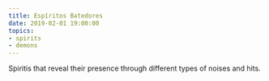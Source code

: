 ```yaml
---
title: Espíritos Batedores
date: 2019-02-01 19:00:00
topics:
- spirits
- demons
---
```


Spiritis that reveal their presence through different types
of noises and hits.

